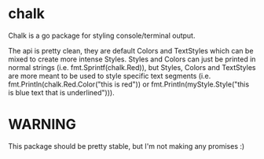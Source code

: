 chalk
=============

Chalk is a go package for styling console/terminal output.

The api is pretty clean, they are default Colors and TextStyles
which can be mixed to create more intense Styles. Styles and Colors
can just be printed in normal strings (i.e. fmt.Sprintf(chalk.Red)), but
Styles, Colors and TextStyles are more meant to be used to style specific
text segments (i.e. fmt.Println(chalk.Red.Color("this is red")) or
fmt.Println(myStyle.Style("this is blue text that is underlined"))).

WARNING
=============

This package should be pretty stable, but I'm not making any promises :)